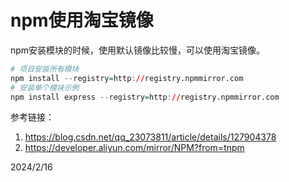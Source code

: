 # npm使用淘宝镜像

npm安装模块的时候，使用默认镜像比较慢，可以使用淘宝镜像。  

```r
# 项目安装所有模块
npm install --registry=http://registry.npmmirror.com
# 安装单个模块示例
npm install express --registry=http://registry.npmmirror.com
```

参考链接：  
1. https://blog.csdn.net/qq_23073811/article/details/127904378
2. https://developer.aliyun.com/mirror/NPM?from=tnpm


2024/2/16  
